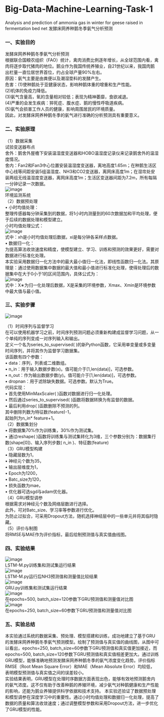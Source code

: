 # Big-Data-Machine-Learning-Task-1
Analysis and prediction of ammonia gas in winter for geese raised in fermentation bed net 发酵床网养种鹅冬季氨气分析预测

### 一、实验目的
发酵床网养种鹅冬季氨气分析预测\
根据联合国粮农组织（FAO）统计，禽肉消费比例逐年增长，从全球范围内看，禽肉将逐步取代猪肉的地位。鹅业作为我国传统养殖业，自21世纪以来，我国肉鹅出栏量一直位居世界首位，约占全球产量90%左右。\
原因：氨气主要是由粪便以及潮湿垫料的发酵产生。\
危害：(1)使种鹅处于亚健康状态，影响种鹅体重的增重和生产性能。\
(2)机体的免疫力降低。\
(3)氨气含量高，氧的含量相对较低；表现为精神萎靡，食欲减退。\
(4)严重的会发生疾病：猝死症、腹水症、鹅的慢性呼吸道疾病。\
(5)氨气会损害工作人员的健康，影响周围居民的环境质量。\
因此，对发酵床网养种鹅冬季的氨气进行准确的分析预测具有重要意义。

### 二、实验原理
（1）数据采集\
试验变送器布点\
舍外：鹅舍外屋檐下安装温湿度变送器和HOBO温湿度记录仪来记录鹅舍外的温湿度情况。\
舍内：Fan2和Fan3中心位置安装温湿度变送器，离地高度1.65m；在种鹅生活区中心线等间距安装5组温湿度、NH3和CO2变送器，离网床高度1m；在湿帘处安装两组无线温湿度变送器，离网床高度1m；生活区变送器间距为7.2m，所有每隔一分钟记录一次数据。\
![image](https://github.com/user-attachments/assets/ab731a83-e007-4fe3-9179-f79c4814dd89)\
环境监测系统\
（2）数据预处理\
• 小时均值处理：\
整理传感器每分钟采集到的数据，将1小时内测量到的60次数据加和平均处理，便于后续的数据处理和模型建立。\
小时均值处理公式：\
![image](https://github.com/user-attachments/assets/f10f4d57-4642-4192-aef9-4680cea89020)\
式中：xh是小时均值处理后数据，xi是每分钟各采样点数据。\
• 数据归一化：\
为提高算法收敛速度和精度，使模型建立、学习、训练和预测的效果更好，需要对数据进行标准化处理。\
本实验采用数据归一化方法中的最大最小值归一化法，即线性函数归一化法。其原理是：通过使用数据集中数据的最大值和最小值进行标准化处理，使得处理后的数据集中在大于0小于1的区间范围内，具体公式为：\
![image](https://github.com/user-attachments/assets/3b3d5e8d-aa89-44ad-ab9e-7b2ca4f447ba)\
式中：X∗为归一化处理后数据，X是采集的环境参数，Xmax、Xmin是环境参数中最大值与最小值。

### 三、实验步骤
![image](https://github.com/user-attachments/assets/76288f3e-4109-41f1-bc2d-8d2132fa043a)

（1）时间序列与监督学习\
在可以使用机器学习之前，时间序列预测问题必须重新构建成监督学习问题，从一个单纯的序列变成一对序列输入和输出。\
定义一个名为series_to_supervised( )的新Python函数，它采用单变量或多变量时间序列，并将其作为监督学习数据集。\
该函数有四个参数：\
• data：序列，列表或二维数组。\
• n_in：用于输入数据步数(x)。值可能介于[1,len(data)]，可选参数。\
• n_out：作为输出数据步数(y)。值可能介于[1,len(data)]，可选参数。\
• dropnan：用于滤除缺失数据。可选参数。默认为True。\
代码实现：\
• 首先使用MinMaxScaler( )函数对数据进行归一化处理。\
• 然后通过series_to_supervised( )函数将数据转换为有监督的数据。\
• 最后利用drop( )函数删除不预测的列。\
其中删除列数为特征数(feature)-1，\
起始列为n_in* feature+1。\
（2）数据集划分\
• 将数据集70%作为训练集，30%作为测试集。\
• 通过reshape( )函数将训练集与测试集转化为3维，三个参数分别为：数据集行数(shape[0])、输入序列步数( n_in )、特征数(feature)\
（3）GRU模型构建\
• 隐藏层数为1，\
• 神经元个数为35，\
• 输出层维度为1，\
• Epoch为1200，\
• Batc_size为120，\
• 损失函数为mae，\
• 优化器可选sgd与adam优化器。\
（4）GRU模型调参\
根据需求对神经元个数及网络层数进行选择。\
此外，可对Batc_size、学习率等参数进行优化。\
为防止过拟合，可采用Dropout方法，随机选择神经层中的一些单元并将其临时隐藏。\
（5）评价与制图\
将RMSE与MAE作为评价指标，最后绘制预测值与真实值曲线图。

### 四、实验结果
![image](https://github.com/user-attachments/assets/7b79be42-2719-4f82-8e78-a7bfcb4172fc)\
LSTM-M.py训练集和测试集运行结果\
![image](https://github.com/user-attachments/assets/a8232479-1aed-4a9a-90ba-25e125a13451)\
LSTM-M.py运行后NH3预测值和测量值比较结果\
![image](https://github.com/user-attachments/assets/4c8b0c29-4ac9-4220-94bb-45ebccd6c6b0)\
GRU.py训练集和测试集运行结果\
![image](https://github.com/user-attachments/assets/e99c5ced-4efe-45d6-9242-855aca1de4c0)\
在epochs=500, batch_size=120参数下GRU预测值和测量值对比图\
![image](https://github.com/user-attachments/assets/948a6246-dbba-4a33-9a23-9519d524574d)\
在epochs=250, batch_size=60参数下GRU预测值和测量值对比图

### 五、实验总结
本实验通过系统的数据采集、预处理、模型搭建和训练，成功地建立了基于GRU的发酵床网养种鹅冬季氨气预测模型。绘制了预测值与真实值的曲线图，从图中可以看出，epochs=250, batch_size=60参数下GRU预测值和真实值更加接近，而epochs=500, batch_size=120参数下GRU预测值和真实值相差更加大。通过训练GRU模型，能够准确地预测发酵床网养种鹅冬季的氨气浓度变化趋势。评价指标RMSE（Root Mean Square Error）和MAE（Mean Absolute Error）均较低，表明模型预测值与真实值之间的误差较小。\
实验结果表明，GRU模型在处理时序数据方面表现出色，能够有效地预测鹅舍内的氨气浓度。这不仅有助于改善种鹅的养殖环境，减少氨气对种鹅健康和生产性能的影响，还能为鹅业养殖提供科学依据和技术支持。
本实验还验证了数据预处理和模型调参在深度学习中的重要性。通过小时均值处理和数据归一化处理，提高了数据的质量和算法收敛速度；通过调整模型参数和采用Dropout方法，进一步优化了GRU模型的性能。
